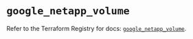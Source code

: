# `google_netapp_volume`

Refer to the Terraform Registry for docs: [`google_netapp_volume`](https://registry.terraform.io/providers/hashicorp/google-beta/6.3.0/docs/resources/google_netapp_volume).
